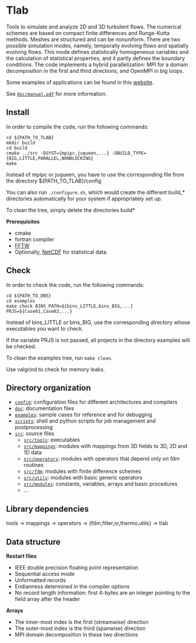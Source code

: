 # Tlab

Tools to simulate and analyze 2D and 3D turbulent flows. The numerical schemes are based on compact finite differences and Runge-Kutta methods. Meshes are structured and can be nonuniform. There are two possible simulation modes, namely, temporally evolving flows and spatially evolving flows. This mode defines statistically homogeneous variables and the calculation of statistical properties, and it partly defines the boundary conditions. The code implements a hybrid parallelization: MPI for a domain decomposition in the first and third directions, and OpenMPI in big loops.

Some examples of applications can be found in this [website](https://jpmellado.github.io/gallery.html).

See [`doc/manual.pdf`](./doc/manual.pdf) for more information.

## Install

In order to compile the code, run the following commands:

```shell
cd ${PATH_TO_TLAB}
mkdir build
cd build
cmake ../src -DSYST={mpipc,juqueen,...} -DBUILD_TYPE={BIG,LITTLE,PARALLEL,NONBLOCKING}
make
```
Instead of mpipc or juqueen, you have to use the corresponding file from the directory ${PATH_TO_TLAB}/config

You can also run `./configure.sh`, which would create the different build_* directories automatically for your system if appropriately set up.

To clean the tree, simply delete the directories build*

**Prerequisites**
* cmake
* fortran compiler
* [FFTW](http://www.fftw.org/)
* Optionally, [NetCDF](https://docs.unidata.ucar.edu/netcdf-c/current/building_netcdf_fortran.html) for statistical data.

## Check

In order to check the code, run the following commands:

```shell
cd ${PATH_TO_DNS}
cd examples
make check BINS_PATH=${bins_LITTLE,bins_BIG,...} PRJS=${Case01,Case02,...}
```

Instead of bins_LITTLE or bins_BIG, use the corresponding directory whose executables you want to check.

If the variable PRJS is not passed, all projects in the directory examples will be checked.

To clean the examples tree, run `make clean`.

Use valgrind to check for memory leaks.

## Directory organization

* [`config`](./config): configuration files for different architectures and compilers
* [`doc`](./doc): documentation files
* [`examples`](./examples): sample cases for reference and for debugging
* [`scripts`](./scripts): shell and python scripts for job management and postprocessing
* [`src`](./src): source files  
  * [`src/tools`](./src/tools): executables
  * [`src/mappings`](./src/mappings): modules with mappings from 3D fields to 3D, 2D and 1D data
  * [`src/operators`](./src/operators): modules with operators that depend only on fdm routines
  * [`src/fdm`](./src/fdm): modules with finite difference schemes
  * [`src/utils`](./src/utils): modules with basic generic operators
  * [`src/modules`](./src/modules): constants, variables, arrays and basic procedures
  * ...

## Library dependencies

tools → mappings → operators → {fdm,filter,io,thermo,utils} → tlab

## Data structure

**Restart files**

* IEEE double precision floating point representation
* Sequential access mode
* Unformatted records
* Endianness determined in the compiler options
* No record length information: first 4-bytes are an integer pointing to the field array after the header

**Arrays**

* The inner-most index is the first (streamwise) direction
* The outer-most index is the third (spanwise) direction
* MPI domain decomposition in these two directions
